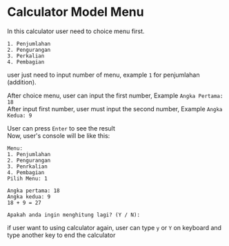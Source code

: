 # Calculator Model Menu

In this calculator user need to choice menu first.
```
1. Penjumlahan
2. Pengurangan
3. Perkalian
4. Pembagian
```
user just need to input number of menu, example `1` for penjumlahan (addition).  
  
After choice menu, user can input the first number, Example `Angka Pertama: 18`  
After input first number, user must input the second number, Example `Angka Kedua: 9`  
  
  User can press `Enter` to see the result  
  Now, user's console will be like this:
  ```
  Menu:
1. Penjumlahan
2. Pengurangan
3. Penrkalian
4. Pembagian
Pilih Menu: 1

Angka pertama: 18
Angka kedua: 9
18 + 9 = 27

Apakah anda ingin menghitung lagi? (Y / N):
```

if user want to using calculator again, user can type  `y` or `Y` on keyboard and type another key to end the calculator
  
